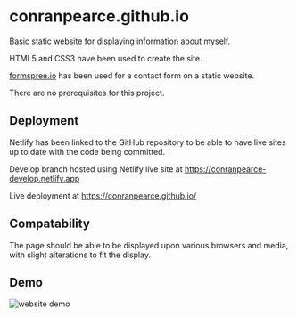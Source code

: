 # conranpearce.github.io
Basic static website for displaying information about myself.

HTML5 and CSS3 have been used to create the site.

[formspree.io](https://formspree.io/) has been used for a contact form on a static website.

There are no prerequisites for this project.
 
## Deployment

Netlify has been linked to the GitHub repository to be able to have live sites up to date with the code being committed.

Develop branch hosted using Netlify live site at https://conranpearce-develop.netlify.app

Live deployment at https://conranpearce.github.io/

## Compatability
The page should be able to be displayed upon various browsers and media, with slight alterations to fit the display.

## Demo
![website demo](https://giphy.com/gifs/J0Ik3sFvkWpLtZNl4e/html5)
